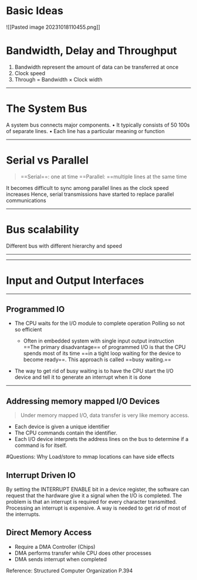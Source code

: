 
# Basic Ideas 
![[Pasted image 20231018110455.png]]

# Bandwidth, Delay and Throughput

1. Bandwidth represent the amount of data can be transferred at once 
2. Clock speed 
3. Through = Bandwidth $\times$ Clock width

---
# The System Bus

A system bus connects major components.
•
It typically consists of 50 100s of separate lines.
•
Each line has a particular meaning or function

---
# Serial vs Parallel 

>==Serial==: one at  time 
>==Parallel: ==multiple lines at the same time 


It becomes difficult to sync among parallel lines as the clock speed increases Hence, serial
transmissions have started to replace parallel communications

--- 
# Bus scalability 

Different bus with different hierarchy and speed

---
---

# Input and Output Interfaces 

---
## Programmed IO 

* The CPU waits for the I/O module to complete operation Polling so not so efficient
	* Often in embedded system with single input output instruction
 ==The primary disadvantage== of programmed I/O is that the CPU spends most of
its time ==in a tight loop waiting for the device to become ready==. This approach is
called ==busy waiting.==

* The way to get rid of busy waiting is to have the CPU start the I/O device and
tell it to generate an interrupt when it is done
---
## Addressing memory mapped I/O Devices

>Under memory mapped I/O, data
transfer is very like memory access.

* Each device is given a unique identifier
* The CPU commands contain the
identifier.
* Each I/O device interprets the address
lines on the bus to determine if a
command is for itself.


#Questions: Why Load/store to mmap locations can have side effects


## Interrupt Driven IO 
By setting the INTERRUPT ENABLE bit in a device register, the software
can request that the hardware give it a signal when the I/O is completed.
The problem is that an interrupt is required for every
character transmitted. Processing an interrupt is expensive. A way is needed to get
rid of most of the interrupts.

## Direct Memory Access

* Require a DMA Controller (Chips) 
* DMA performs transfer while CPU does other processes 
* DMA sends interrupt when completed






Reference: Structured Computer Organization P.394
